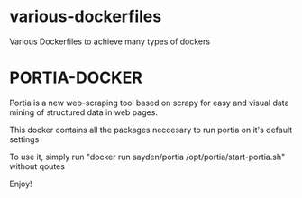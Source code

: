 various-dockerfiles
===================

Various Dockerfiles to achieve many types of dockers

# PORTIA-DOCKER
Portia is a new web-scraping tool based on scrapy for easy and visual data mining of structured data in web pages.

This docker contains all the packages neccesary to run portia on it's default settings

To use it, simply run "docker run sayden/portia /opt/portia/start-portia.sh" without qoutes

Enjoy!
